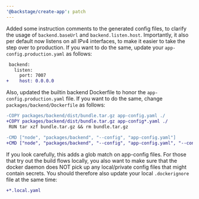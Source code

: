 ```yaml
---
'@backstage/create-app': patch
---
```


Added some instruction comments to the generated config files, to clarify the
usage of `backend.baseUrl` and `backend.listen.host`. Importantly, it also per
default now listens on all IPv4 interfaces, to make it easier to take the step
over to production. If you want to do the same, update your
`app-config.production.yaml` as follows:

```diff
 backend:
   listen:
     port: 7007
+    host: 0.0.0.0
```

Also, updated the builtin backend Dockerfile to honor the
`app-config.production.yaml` file. If you want to do the same, change
`packages/backend/Dockerfile` as follows:

```diff
-COPY packages/backend/dist/bundle.tar.gz app-config.yaml ./
+COPY packages/backend/dist/bundle.tar.gz app-config*.yaml ./
 RUN tar xzf bundle.tar.gz && rm bundle.tar.gz

-CMD ["node", "packages/backend", "--config", "app-config.yaml"]
+CMD ["node", "packages/backend", "--config", "app-config.yaml", "--config", "app-config.production.yaml"]
```

If you look carefully, this adds a glob match on app-config files. For those
that try out the build flows locally, you also want to make sure that the docker
daemon does NOT pick up any local/private config files that might contain
secrets. You should therefore also update your local `.dockerignore` file at the
same time:

```diff
+*.local.yaml
```
